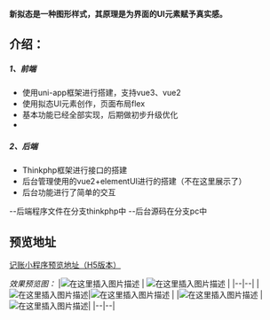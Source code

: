 **新拟态是一种图形样式，其原理是为界面的UI元素赋予真实感。**

## **介绍：**
#####  1、前端
 - 使用uni-app框架进行搭建，支持vue3、vue2
 - 使用拟态UI元素创作，页面布局flex
 - 基本功能已经全部实现，后期做初步升级优化
 - 
 
#####  2、后端
 - Thinkphp框架进行接口的搭建
 - 后台管理使用的vue2+elementUI进行的搭建（不在这里展示了）
 - 后台功能进行了简单的交互

--后端程序文件在分支thinkphp中
--后台源码在分支pc中

## 预览地址

[记账小程序预览地址（H5版本）](http://jzapp.qingyunjian.cn/h5)

*效果预览图：*
|![在这里插入图片描述](https://img-blog.csdnimg.cn/276b19725ada41158c18ec8199af642b.png#pic_center)  | ![在这里插入图片描述](https://img-blog.csdnimg.cn/a0d15b6285e342779ca0c3d57d9aad2b.png#pic_center) |
|--|--|
|  ![在这里插入图片描述](https://img-blog.csdnimg.cn/ac2b70b1f0c14546bfb3f4547c86c3d3.png#pic_center)|![在这里插入图片描述](https://img-blog.csdnimg.cn/21f2e0855fb0435eb90c2044db090c2e.png#pic_center)  |
|![在这里插入图片描述](https://img-blog.csdnimg.cn/e7a843f244d242538752e0316e8f21d4.png#pic_center)  |  ![在这里插入图片描述](https://img-blog.csdnimg.cn/24da1e644e4541a4a671771fbc909194.png#pic_center)|
|--|--|
